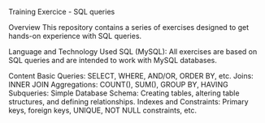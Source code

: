 Training Exercice - SQL queries 

Overview
This repository contains a series of exercises designed to get hands-on experience with SQL queries.

Language and Technology Used
SQL (MySQL): All exercises are based on SQL queries and are intended to work with MySQL databases.

Content
Basic Queries: SELECT, WHERE, AND/OR, ORDER BY, etc.
Joins: INNER JOIN
Aggregations: COUNT(), SUM(), GROUP BY, HAVING
Subqueries: Simple 
Database Schema: Creating tables, altering table structures, and defining relationships.
Indexes and Constraints: Primary keys, foreign keys, UNIQUE, NOT NULL constraints, etc.

